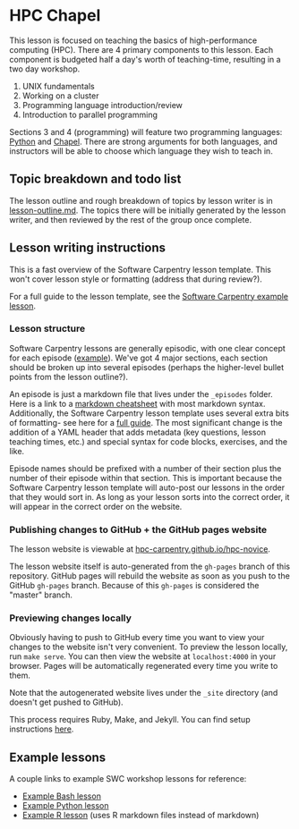 # HPC Chapel 

This lesson is focused on teaching the basics of high-performance computing (HPC).
There are 4 primary components to this lesson. 
Each component is budgeted half a day's worth of teaching-time,
resulting in a two day workshop.

1. UNIX fundamentals
2. Working on a cluster
3. Programming language introduction/review
4. Introduction to parallel programming

Sections 3 and 4 (programming) will feature two programming languages: 
[Python](https://www.python.org/) and [Chapel](http://chapel.cray.com/).
There are strong arguments for both languages, 
and instructors will be able to choose which language they wish to teach in.

## Topic breakdown and todo list

The lesson outline and rough breakdown of topics by lesson writer is in 
[lesson-outline.md](lesson-outline.md).
The topics there will be initially generated by the lesson writer, 
and then reviewed by the rest of the group once complete.

## Lesson writing instructions

This is a fast overview of the Software Carpentry lesson template. 
This won't cover lesson style or formatting (address that during review?).

For a full guide to the lesson template, see the 
[Software Carpentry example lesson](http://swcarpentry.github.io/lesson-example/). 

### Lesson structure

Software Carpentry lessons are generally episodic, with one clear concept for each episode 
([example](http://swcarpentry.github.io/r-novice-gapminder/)). 
We've got 4 major sections, each section should be broken up into several episodes 
(perhaps the higher-level bullet points from the lesson outline?).

An episode is just a markdown file that lives under the `_episodes` folder. 
Here is a link to a [markdown cheatsheet](https://github.com/adam-p/markdown-here/wiki/Markdown-Cheatsheet) with most markdown syntax.
Additionally, the Software Carpentry lesson template uses several extra bits of formatting- see here for a [full guide](http://swcarpentry.github.io/lesson-example/04-formatting/).
The most significant change is the addition of a YAML header that adds metadata (key questions, lesson teaching times, etc.)
and special syntax for code blocks, exercises, and the like.

Episode names should be prefixed with a number of their section plus the number of their episode within that section. 
This is important because the Software Carpentry lesson template will auto-post our lessons in the order that they would sort in. 
As long as your lesson sorts into the correct order, 
it will appear in the correct order on the website.

### Publishing changes to GitHub + the GitHub pages website

The lesson website is viewable at [hpc-carpentry.github.io/hpc-novice](hpc-carpentry.github.io/hpc-novice).

The lesson website itself is auto-generated from the `gh-pages` branch of this repository. 
GitHub pages will rebuild the website as soon as you push to the GitHub `gh-pages` branch.
Because of this `gh-pages` is considered the "master" branch.

### Previewing changes locally

Obviously having to push to GitHub every time you want to view your changes to the website isn't very convenient.
To preview the lesson locally, run `make serve`.
You can then view the website at `localhost:4000` in your browser.
Pages will be automatically regenerated every time you write to them.

Note that the autogenerated website lives under the `_site` directory 
(and doesn't get pushed to GitHub).

This process requires Ruby, Make, and Jekyll. You can find setup instructions [here](http://swcarpentry.github.io/lesson-example/setup/).

## Example lessons

A couple links to example SWC workshop lessons for reference:

* [Example Bash lesson](https://github.com/swcarpentry/shell-novice)
* [Example Python lesson](https://github.com/swcarpentry/python-novice-inflammation)
* [Example R lesson](https://github.com/swcarpentry/r-novice-gapminder) (uses R markdown files instead of markdown)


